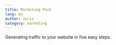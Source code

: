```yaml
---
title: Marketing Post
lang: en
author: Joris
category: marketing
---
```


Generating traffic to your website in five easy steps.
